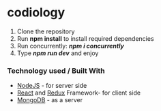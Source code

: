 # codiology
1. Clone the repository
2. Run <b>npm install</b> to install required dependencies
3. Run concurrently: <b><i>npm i concurrently</i></b>
2. Type <b><i>npm run dev</i></b> and enjoy 
<h3>Technology used / Built With</h3>
<ul><li><a href="https://nodeframework.com/">NodeJS</a> - for server side</li>
<li><a href="https://reactjs.org/">React</a> and <a href="https://reduxframework.com/">Redux</a> Framework- for client side</li>
<li><a href="https://www.mongodb.com/">MongoDB</a> - as a server</li></ul>
